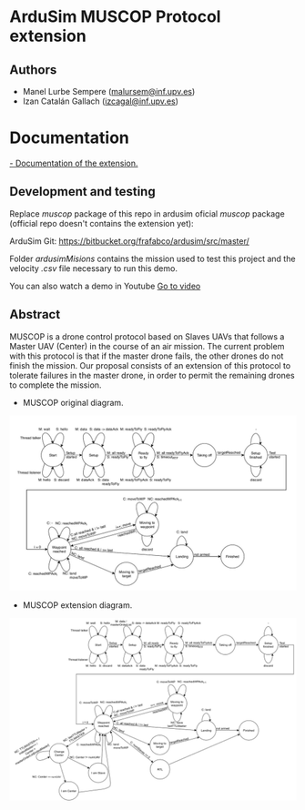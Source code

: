 # ArduSim MUSCOP Protocol extension

## Authors

* Manel Lurbe Sempere (malursem@inf.upv.es)
* Izan Catalán Gallach (izcagal@inf.upv.es)

# Documentation

[- Documentation of the extension.](https://github.com/mlurbe97/ArduSim-MUSCOP-Protocol-SRM/tree/master/doc)

## Development and testing

Replace *muscop* package of this repo in ardusim oficial *muscop* package (official repo doesn't contains the extension yet):

ArduSim Git:
https://bitbucket.org/frafabco/ardusim/src/master/


Folder *ardusimMisions* contains the mission used to test this project and the velocity *.csv* file necessary to run this demo.

You can also watch a demo in Youtube [Go to video](https://www.youtube.com/watch?v=RGRlsm1MN9c)

## Abstract

MUSCOP is a drone control protocol based on Slaves UAVs that follows a Master UAV (Center) in the course of an air mission. The current problem with this protocol is that if the master drone fails, the other drones do not finish the mission. Our proposal consists of an extension of this protocol to tolerate failures in the master drone, in order to permit the remaining drones to complete the mission.

- MUSCOP original diagram.

![](doc/images/MUSCOP.jpeg)

- MUSCOP extension diagram.

![](doc/images/MUSCOPextension.png)